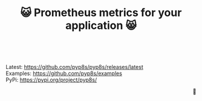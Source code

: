 <br>
<h1 align="center">
  😺 Prometheus metrics for your application 😸
  <br>
  <br>
</h1>

<br>

<p>
  <div>
    Latest: <a href="https://github.com/pyp8s/pyp8s/releases/latest" target="_blank">https://github.com/pyp8s/pyp8s/releases/latest</a>
  </div>

<div>
    Examples: <a href="https://github.com/pyp8s/examples" target="_blank">https://github.com/pyp8s/examples</a>
  </div>
  
  <div>
    PyPi: <a href="https://pypi.org/project/pyp8s/" target="_blank">https://pypi.org/project/pyp8s/</a>
  </div>

</p>

<p align="right">
  <span title="a tiny cock on your right">
    🐓
  </span>
</p>
